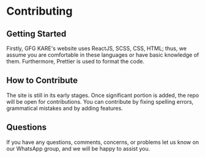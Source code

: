 # Contributing

## Getting Started

Firstly, GFG KARE's website uses ReactJS, SCSS, CSS, HTML; thus, we assume you are comfortable in these languages or have basic knowledge of them. Furthermore, Prettier is used to format the code.

## How to Contribute

The site is still in its early stages. Once significant portion is added, the repo will be open for contributions. You can contribute by fixing spelling errors, grammatical mistakes and by adding features.

## Questions

If you have any questions, comments, concerns, or problems let us know on our WhatsApp group, and we will be happy to assist you.